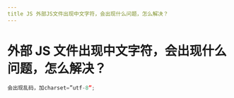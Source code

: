 ```yaml
---
title JS 外部JS⽂件出现中⽂字符，会出现什么问题，怎么解决？
---
```


# 外部 JS ⽂件出现中⽂字符，会出现什么问题，怎么解决？

```js
会出现乱码，加charset=”utf-8”;
```
